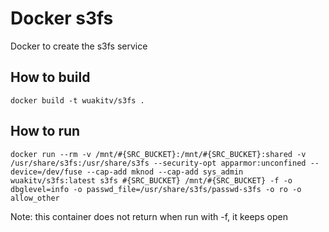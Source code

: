 # Docker s3fs
Docker to create the s3fs service

## How to build

`docker build -t wuakitv/s3fs .`

## How to run
`docker run --rm -v /mnt/#{SRC_BUCKET}:/mnt/#{SRC_BUCKET}:shared -v /usr/share/s3fs:/usr/share/s3fs --security-opt apparmor:unconfined --device=/dev/fuse --cap-add mknod --cap-add sys_admin wuakitv/s3fs:latest s3fs #{SRC_BUCKET} /mnt/#{SRC_BUCKET} -f -o dbglevel=info -o passwd_file=/usr/share/s3fs/passwd-s3fs -o ro -o allow_other`

Note: this container does not return when run with -f, it keeps open
